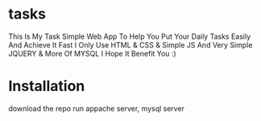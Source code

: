 # tasks
This Is My Task Simple Web App To Help You Put Your Daily Tasks Easily And Achieve It Fast 
I Only Use HTML & CSS & Simple JS And Very Simple JQUERY & More Of MYSQL
I Hope It Benefit You :)
# Installation
 download the repo
 run appache server, mysql server
 
